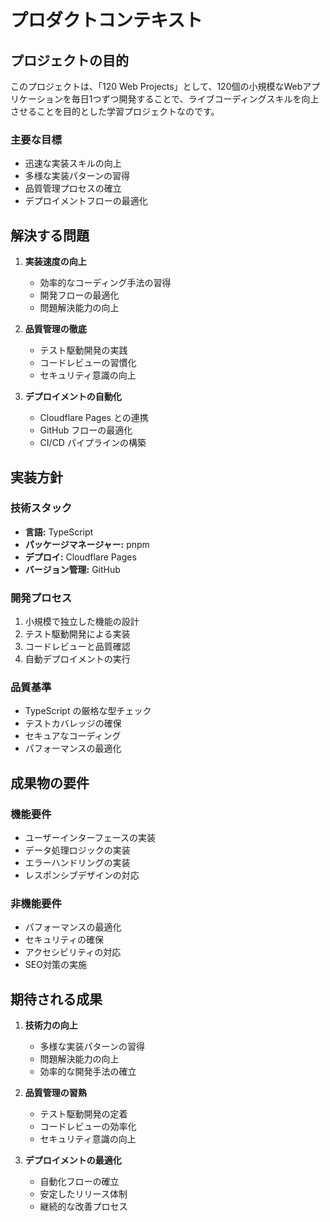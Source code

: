 # プロダクトコンテキスト

## プロジェクトの目的
このプロジェクトは、「120 Web Projects」として、120個の小規模なWebアプリケーションを毎日1つずつ開発することで、ライブコーディングスキルを向上させることを目的とした学習プロジェクトなのです。

### 主要な目標
- 迅速な実装スキルの向上
- 多様な実装パターンの習得
- 品質管理プロセスの確立
- デプロイメントフローの最適化

## 解決する問題
1. **実装速度の向上**
   - 効率的なコーディング手法の習得
   - 開発フローの最適化
   - 問題解決能力の向上

2. **品質管理の徹底**
   - テスト駆動開発の実践
   - コードレビューの習慣化
   - セキュリティ意識の向上

3. **デプロイメントの自動化**
   - Cloudflare Pages との連携
   - GitHub フローの最適化
   - CI/CD パイプラインの構築

## 実装方針
### 技術スタック
- **言語:** TypeScript
- **パッケージマネージャー:** pnpm
- **デプロイ:** Cloudflare Pages
- **バージョン管理:** GitHub

### 開発プロセス
1. 小規模で独立した機能の設計
2. テスト駆動開発による実装
3. コードレビューと品質確認
4. 自動デプロイメントの実行

### 品質基準
- TypeScript の厳格な型チェック
- テストカバレッジの確保
- セキュアなコーディング
- パフォーマンスの最適化

## 成果物の要件
### 機能要件
- ユーザーインターフェースの実装
- データ処理ロジックの実装
- エラーハンドリングの実装
- レスポンシブデザインの対応

### 非機能要件
- パフォーマンスの最適化
- セキュリティの確保
- アクセシビリティの対応
- SEO対策の実施

## 期待される成果
1. **技術力の向上**
   - 多様な実装パターンの習得
   - 問題解決能力の向上
   - 効率的な開発手法の確立

2. **品質管理の習熟**
   - テスト駆動開発の定着
   - コードレビューの効率化
   - セキュリティ意識の向上

3. **デプロイメントの最適化**
   - 自動化フローの確立
   - 安定したリリース体制
   - 継続的な改善プロセス
